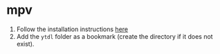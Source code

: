 # mpv

1. Follow the installation instructions [here](https://github.com/willswats/mpv-config)
2. Add the `ytdl` folder as a bookmark (create the directory if it does not exist).

